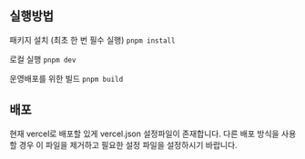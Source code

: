 ## 실행방법

패키지 설치 (최초 한 번 필수 실행)
`pnpm install`

로컬 실행
`pnpm dev`

운영배포를 위한 빌드
`pnpm build`

## 배포

현재 vercel로 배포할 있게 vercel.json 설정파일이 존재합니다.
다른 배포 방식을 사용할 경우 이 파일을 제거하고 필요한 설정 파일을 설정하시기 바랍니다.
